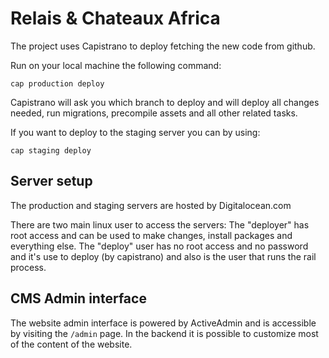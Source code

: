 # Relais & Chateaux Africa



The project uses Capistrano to deploy fetching the new code from github.

Run on your local machine the following command:

    cap production deploy

Capistrano will ask you which branch to deploy and will deploy all changes needed, run migrations, precompile assets and all other related tasks.

If you want to deploy to the staging server you can by using:

    cap staging deploy

## Server setup
The production and staging servers are hosted by Digitalocean.com

There are two main linux user to access the servers:
The "deployer" has root access and can be used to make changes, install packages and everything else.
The "deploy" user has no root access and no password and it's use to deploy (by capistrano) and also is the user that runs the rail process.



## CMS Admin interface
The website admin interface is powered by ActiveAdmin and is accessible by visiting the `/admin` page.
In the backend it is possible to customize most of the content of the website.
